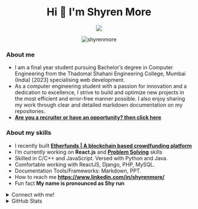 <h1 align="center"> Hi 👋 I'm Shyren More </h1>


<p align="center">
  <a href="https://github.com/ShyrenMore"><img src="https://readme-typing-svg.herokuapp.com?color=5B5B5B&center=true&vCenter=true&lines=2023+Graduate+|+Computer Engineering;Available for freelance work!;Look below to know more about my skills&height=45&color=311219&vCenter=true"></a>
</p>

<p align="center"> <img src="https://komarev.com/ghpvc/?username=shyrenmore&color=5A84CA" alt="shyrenmore" /> </p>

### About me

- I am a final year student pursuing Bachelor’s degree in Computer Engineering from the Thadomal Shahani Engineering College, Mumbai (India) [2023] specialising web development.
- As a computer engineering student with a passion for innovation and a dedication to excellence, I strive to build and optimize new projects in the most efficient and error-free manner possible. I also enjoy sharing my work through clear and detailed markdown documentation on my repositories.
- [**Are you a recruiter or have an opportunity? then click here**](https://shyrenmore.github.io/resume/resume.pdf)

### About my skills

- I recently built **[Etherfunds | A blockchain based crowdfunding platform](https://github.com/DevelopersLeague/Etherfunds)**
- I’m currently working on **React.js** and **[Problem Solving](https://github.com/ShyrenMore/Skylight)** skills
- Skilled in C/C++ and JavaScript. Versed with Python and Java.
- Comfortable working with ReactJS, Django, PHP, MySQL.
- Documentation Tools/Frameworks: Markdown, PPT.
- How to reach me **https://www.linkedin.com/in/shyrenmore/**
- Fun fact **My name is pronounced as Shy run**


<details><summary open>Connect with me!</summary>
<p align="center">
<a href="mailto:shyren.more30@gmail.com" target="blank"><img align="center" src="https://img.icons8.com/cute-clipart/64/000000/gmail.png" alt="shyren.more30@gmail.com" height="50" width="50" /></a> &nbsp;&nbsp;&nbsp;
<a href="https://www.linkedin.com/in/shyrenmore/" target="blank"><img align="center" src="https://img.icons8.com/cute-clipart/64/000000/linkedin.png" alt="Shyren More" height="50" width="50" /></a>&nbsp;&nbsp;&nbsp;&nbsp;
<a href="https://instagram.com/shyren_more" target="blank"><img align="center" src="https://img.icons8.com/cute-clipart/64/000000/instagram-new.png" alt="wth_ishiii" height="50" width="50" /></a>
</p>
</details>

<details><summary>GitHub Stats</summary>
    
---------

| ![Shyren More's Github Stats](https://github-readme-stats.vercel.app/api?username=ShyrenMore&show_icons=true_color=fff&theme=algolia) |  ![Shyren More's GitHub Streak](https://github-readme-streak-stats.herokuapp.com/?user=ShyrenMore&theme=algolia) |
| --- | --- |



[![Shyren More's GitHub Activity Graph](https://github-readme-activity-graph.cyclic.app/graph?username=ShyrenMore&theme=react-dark)](https://github.com/ShyrenMore)

</details>






